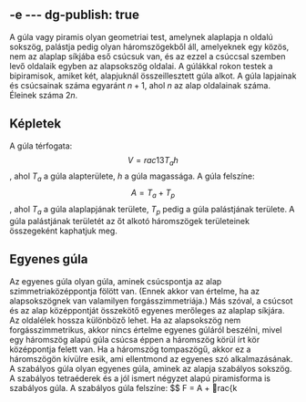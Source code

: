 -e ---
dg-publish: true
---
A gúla vagy piramis olyan geometriai test, amelynek alaplapja n oldalú sokszög, palástja pedig olyan háromszögekből áll, amelyeknek egy közös, nem az alaplap síkjába eső csúcsuk van, és az ezzel a csúccsal szemben levő oldalaik egyben az alapsokszög oldalai. A gúlákkal rokon testek a bipiramisok, amiket két, alapjuknál összeillesztett gúla alkot. A gúla lapjainak és csúcsainak száma egyaránt $n+1$, ahol $n$ az alap oldalainak száma. Éleinek száma $2n$.

## Képletek

A gúla térfogata: 
$$
V = rac{1}{3} T_a h
$$
, ahol $T_a$ a gúla alapterülete, $h$ a gúla magassága. A gúla felszíne: 
$$
A = T_a + T_p
$$
, ahol $T_a$ a gúla alaplapjának területe, $T_p$ pedig a gúla palástjának területe. A gúla palástjának területét az őt alkotó háromszögek területeinek összegeként kaphatjuk meg.

## Egyenes gúla

Az egyenes gúla olyan gúla, aminek csúcspontja az alap szimmetriaközéppontja fölött van. (Ennek akkor van értelme, ha az alapsokszögnek van valamilyen forgásszimmetriája.) Más szóval, a csúcsot és az alap középpontját összekötő egyenes merőleges az alaplap síkjára. Az oldalélek hossza különböző lehet. Ha az alapsokszög nem forgásszimmetrikus, akkor nincs értelme egyenes gúláról beszélni, mivel egy háromszög alapú gúla csúcsa éppen a háromszög körül írt kör középpontja felett van. Ha a háromszög tompaszögű, akkor ez a háromszögön kívülre esik, ami ellentmond az egyenes szó alkalmazásának. A szabályos gúla olyan egyenes gúla, aminek az alapja szabályos sokszög. A szabályos tetraéderek és a jól ismert négyzet alapú piramisforma is szabályos gúla. A szabályos gúla felszíne: 
$$
F = A + rac{k 